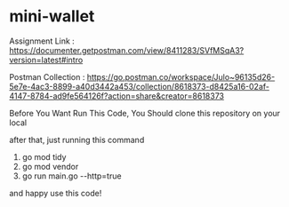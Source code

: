 # mini-wallet

Assignment Link : https://documenter.getpostman.com/view/8411283/SVfMSqA3?version=latest#intro

Postman Collection : https://go.postman.co/workspace/Julo~96135d26-5e7e-4ac3-8899-a40d3442a453/collection/8618373-d8425a16-02af-4147-8784-ad9fe564126f?action=share&creator=8618373

Before You Want Run This Code, You Should clone this repository on your local

after that, just running this command

1. go mod tidy
2. go mod vendor
3. go run main.go --http=true

and happy use this code!
